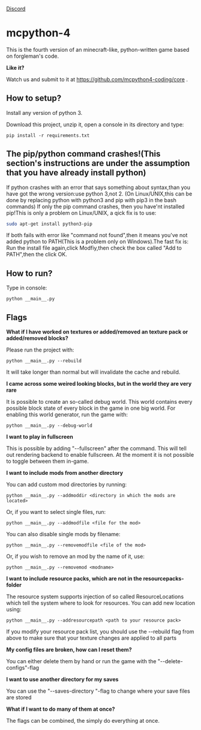 [Discord](https://discord.gg/KY3agaW)

# mcpython-4
This is the fourth version of an minecraft-like, python-written game based on forgleman's code.

**Like it?**

Watch us and submit to it at https://github.com/mcpython4-coding/core .

How to setup?
-----------------------------------------------------------------------------------------------------
Install any version of python 3.

Download this project, unzip it, open a console in its directory and type:

```shell script
pip install -r requirements.txt
```

The pip/python command crashes!(This section's instructions are under the assumption that you have already install python)
----------------------------------------------------------------------------------------------------
If python crashes with an error that says something about syntax,than you have got the wrong version:use python 3,not 2.
(On Linux/UNIX,this can be done by replacing python with python3 and pip with pip3 in the bash commands)
If only the pip command crashes, then you have'nt installed pip!This is only a problem on Linux/UNIX, a qick fix is to use:
```bash
sudo apt-get install python3-pip
```
If both fails with error like "command not found",then it means you've not added python to PATH(This is a problem only on Windows).The fast fix is:
Run the install file again,click Modfiy,then check the box called "Add to PATH",then the click OK.

How to run?
-----------------------------------------------------------------------------------------------------
Type in console:
```shell script
python __main__.py
```

Flags
-----------------------------------------------------------------------------------------------------

**What if I have worked on textures or added/removed an texture pack or added/removed blocks?**


Please run the project with:
```shell script
python __main__.py --rebuild
```
 It will take longer than normal but will invalidate the cache and rebuild.
 
 
 **I came across some weired looking blocks, but in the world they are very rare**
 
 
It is possible to create an so-called debug world. This world contains every possible block state of every block in the game in one big world.
For enabling this world generator, run the game with:
```shell script
python __main__.py --debug-world
```

 **I want to play in fullscreen**

This is possible by adding "--fullscreen" after the command. This will tell out
rendering backend to enable fullscreen. At the moment it is not possible to toggle between them
in-game.

 **I want to include mods from another directory**
 
 You can add custom mod directories by running:
 ```shell script
python __main__.py --addmoddir <directory in which the mods are located>
```
Or, if you want to select single files, run:
```shell script
python __main__.py --addmodfile <file for the mod>
```

You can also disable single mods by filename:
```shell script
python __main__.py --removemodfile <file of the mod>
```

Or, if you wish to remove an mod by the name of it, use:
```shell script
python __main__.py --removemod <modname>
```

 **I want to include resource packs, which are not in the resourcepacks-folder**
 
The resource system supports injection of so called ResourceLocations which tell the system
where to look for resources. You can add new location using:
```shell script
python __main__.py --addresourcepath <path to your resource pack>
```

If you modify your resource pack list, you should use the --rebuild flag from above to make
sure that your texture changes are applied to all parts


**My config files are broken, how can I reset them?**
 
You can either delete them by hand or run the game with the "--delete-configs"-flag

**I want to use another directory for my saves**

You can use the "--saves-directory <directory>"-flag to change where your save files are stored

**What if I want to do many of them at once?**


The flags can be combined, the simply do everything at once.

